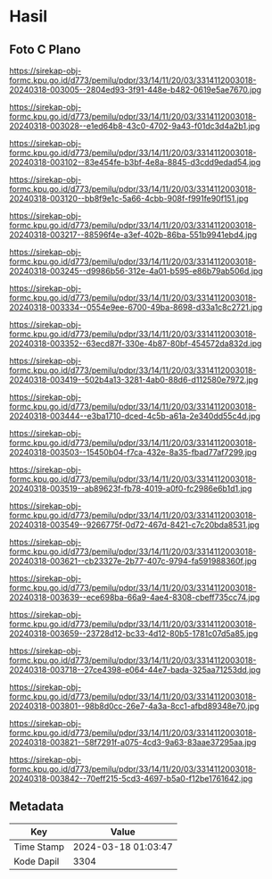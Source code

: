 # Hasil

## Foto C Plano

https://sirekap-obj-formc.kpu.go.id/d773/pemilu/pdpr/33/14/11/20/03/3314112003018-20240318-003005--2804ed93-3f91-448e-b482-0619e5ae7670.jpg

https://sirekap-obj-formc.kpu.go.id/d773/pemilu/pdpr/33/14/11/20/03/3314112003018-20240318-003028--e1ed64b8-43c0-4702-9a43-f01dc3d4a2b1.jpg

https://sirekap-obj-formc.kpu.go.id/d773/pemilu/pdpr/33/14/11/20/03/3314112003018-20240318-003102--83e454fe-b3bf-4e8a-8845-d3cdd9edad54.jpg

https://sirekap-obj-formc.kpu.go.id/d773/pemilu/pdpr/33/14/11/20/03/3314112003018-20240318-003120--bb8f9e1c-5a66-4cbb-908f-f991fe90f151.jpg

https://sirekap-obj-formc.kpu.go.id/d773/pemilu/pdpr/33/14/11/20/03/3314112003018-20240318-003217--88596f4e-a3ef-402b-86ba-551b9941ebd4.jpg

https://sirekap-obj-formc.kpu.go.id/d773/pemilu/pdpr/33/14/11/20/03/3314112003018-20240318-003245--d9986b56-312e-4a01-b595-e86b79ab506d.jpg

https://sirekap-obj-formc.kpu.go.id/d773/pemilu/pdpr/33/14/11/20/03/3314112003018-20240318-003334--0554e9ee-6700-49ba-8698-d33a1c8c2721.jpg

https://sirekap-obj-formc.kpu.go.id/d773/pemilu/pdpr/33/14/11/20/03/3314112003018-20240318-003352--63ecd87f-330e-4b87-80bf-454572da832d.jpg

https://sirekap-obj-formc.kpu.go.id/d773/pemilu/pdpr/33/14/11/20/03/3314112003018-20240318-003419--502b4a13-3281-4ab0-88d6-d112580e7972.jpg

https://sirekap-obj-formc.kpu.go.id/d773/pemilu/pdpr/33/14/11/20/03/3314112003018-20240318-003444--e3ba1710-dced-4c5b-a61a-2e340dd55c4d.jpg

https://sirekap-obj-formc.kpu.go.id/d773/pemilu/pdpr/33/14/11/20/03/3314112003018-20240318-003503--15450b04-f7ca-432e-8a35-fbad77af7299.jpg

https://sirekap-obj-formc.kpu.go.id/d773/pemilu/pdpr/33/14/11/20/03/3314112003018-20240318-003519--ab89623f-fb78-4019-a0f0-fc2986e6b1d1.jpg

https://sirekap-obj-formc.kpu.go.id/d773/pemilu/pdpr/33/14/11/20/03/3314112003018-20240318-003549--9266775f-0d72-467d-8421-c7c20bda8531.jpg

https://sirekap-obj-formc.kpu.go.id/d773/pemilu/pdpr/33/14/11/20/03/3314112003018-20240318-003621--cb23327e-2b77-407c-9794-fa591988360f.jpg

https://sirekap-obj-formc.kpu.go.id/d773/pemilu/pdpr/33/14/11/20/03/3314112003018-20240318-003639--ece698ba-66a9-4ae4-8308-cbeff735cc74.jpg

https://sirekap-obj-formc.kpu.go.id/d773/pemilu/pdpr/33/14/11/20/03/3314112003018-20240318-003659--23728d12-bc33-4d12-80b5-1781c07d5a85.jpg

https://sirekap-obj-formc.kpu.go.id/d773/pemilu/pdpr/33/14/11/20/03/3314112003018-20240318-003718--27ce4398-e064-44e7-bada-325aa71253dd.jpg

https://sirekap-obj-formc.kpu.go.id/d773/pemilu/pdpr/33/14/11/20/03/3314112003018-20240318-003801--98b8d0cc-26e7-4a3a-8cc1-afbd89348e70.jpg

https://sirekap-obj-formc.kpu.go.id/d773/pemilu/pdpr/33/14/11/20/03/3314112003018-20240318-003821--58f7291f-a075-4cd3-9a63-83aae37295aa.jpg

https://sirekap-obj-formc.kpu.go.id/d773/pemilu/pdpr/33/14/11/20/03/3314112003018-20240318-003842--70eff215-5cd3-4697-b5a0-f12be1761642.jpg


## Metadata

| Key        | Value               |
| ---------- | ------------------- |
| Time Stamp | 2024-03-18 01:03:47 |
| Kode Dapil | 3304                |



